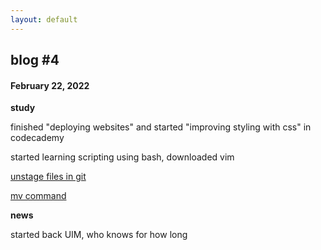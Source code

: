 ```yaml
---
layout: default
---
```


## blog #4
#### February 22, 2022

**study**

finished "deploying websites" and started "improving styling with css" in codecademy

started learning scripting using bash, downloaded vim

[unstage files in git](https://devconnected.com/how-to-unstage-files-on-git/)

[mv command](https://linuxize.com/post/how-to-move-files-in-linux-with-mv-command/)

**news**

started back UIM, who knows for how long
